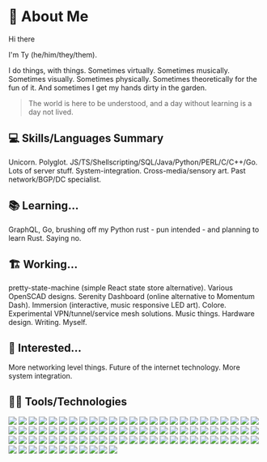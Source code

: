 # 💫 About Me

Hi there

I'm Ty (he/him/they/them).

I do things, with things. Sometimes virtually. Sometimes musically. Sometimes visually. Sometimes physically. Sometimes theoretically for the fun of it. And sometimes I get my hands dirty in the garden.

> The world is here to be understood, and a day without learning is a day not lived.

## 💻 Skills/Languages Summary

Unicorn. Polyglot. JS/TS/Shellscripting/SQL/Java/Python/PERL/C/C++/Go. Lots of server stuff. System-integration. Cross-media/sensory art. Past network/BGP/DC specialist.

## 📚 Learning...

GraphQL, Go, brushing off my Python rust - pun intended - and planning to learn Rust. Saying no.

## 🏗 Working...

pretty-state-machine (simple React state store alternative). Various OpenSCAD designs. Serenity Dashboard (online alternative to Momentum Dash). Immersion (interactive, music responsive LED art). Colore. Experimental VPN/tunnel/service mesh solutions. Music things. Hardware design. Writing. Myself.

## 🧭 Interested...

More networking level things.
Future of the internet technology.
More system integration.

## 👩‍💻 Tools/Technologies

<img src="https://img.shields.io/badge/Apache%20HTTPD-D42029.svg?style=for-the-badge&logo=apache&logoColor=white" /> <img src="https://img.shields.io/badge/Apache%20Maven-C71A36.svg?style=for-the-badge&logo=Apache%20Maven&logoColor=white" /> <img src="https://img.shields.io/badge/Apache%20tomcat-F8DC75.svg?style=for-the-badge&logo=apache-tomcat&logoColor=black" /> <img src="https://img.shields.io/badge/ApolloGraphQL-311C87.svg?style=for-the-badge&logo=apollo-graphql&logoColor=white" /> <img src="https://img.shields.io/badge/Arduino-00979D.svg?style=for-the-badge&logo=Arduino&logoColor=white" /> <img src="https://img.shields.io/badge/AWS-FF9900.svg?style=for-the-badge&logo=amazon-aws&logoColor=white" /> <img src="https://img.shields.io/badge/bitbucket-0047B3.svg?style=for-the-badge&logo=bitbucket&logoColor=white" /> <img src="https://img.shields.io/badge/bootstrap-8511FA.svg?style=for-the-badge&logo=bootstrap&logoColor=white" /> <img src="https://img.shields.io/badge/c-00599C.svg?style=for-the-badge&logo=c&logoColor=white" /> <img src="https://img.shields.io/badge/c++-00599C.svg?style=for-the-badge&logo=c%2B%2B&logoColor=white" /> <img src="https://img.shields.io/badge/circleci-161616.svg?style=for-the-badge&logo=circleci&logoColor=white" /> <img src="https://img.shields.io/badge/cisco-049fd9.svg?style=for-the-badge&logo=cisco&logoColor=black" /> <img src="https://img.shields.io/badge/Cloudflare-F38020.svg?style=for-the-badge&logo=Cloudflare&logoColor=white" /> <img src="https://img.shields.io/badge/CMake-008FBA.svg?style=for-the-badge&logo=cmake&logoColor=white" /> <img src="https://img.shields.io/badge/css3-1572B6.svg?style=for-the-badge&logo=css3&logoColor=white" /> <img src="https://img.shields.io/badge/datadog-632CA6.svg?style=for-the-badge&logo=datadog&logoColor=white" /> <img src="https://img.shields.io/badge/DigitalOcean-0167ff.svg?style=for-the-badge&logo=digitalOcean&logoColor=white" /> <img src="https://img.shields.io/badge/docker-0db7ed.svg?style=for-the-badge&logo=docker&logoColor=white" /> <img src="https://img.shields.io/badge/ESLint-4B3263.svg?style=for-the-badge&logo=eslint&logoColor=white" /> <img src="https://img.shields.io/badge/espressif-E7352C.svg?style=for-the-badge&logo=espressif&logoColor=white" /> <img src="https://img.shields.io/badge/express.js-404d59.svg?style=for-the-badge&logo=express&logoColor=61DAFB" /> <img src="https://img.shields.io/badge/fastify-000000.svg?style=for-the-badge&logo=fastify&logoColor=white" /> <img src="https://img.shields.io/badge/freebsd-AB2B28.svg?style=for-the-badge&logo=freebsd&logoColor=white" /> <img src="https://img.shields.io/badge/Gimp-657D8B.svg?style=for-the-badge&logo=gimp&logoColor=FFFFFF" /> <img src="https://img.shields.io/badge/git-F05033.svg?style=for-the-badge&logo=git&logoColor=white" /> <img src="https://img.shields.io/badge/github-121011.svg?style=for-the-badge&logo=github&logoColor=white" /> <img src="https://img.shields.io/badge/github%20actions-2671E5.svg?style=for-the-badge&logo=githubactions&logoColor=white" /> <img src="https://img.shields.io/badge/github%20pages-121013.svg?style=for-the-badge&logo=github&logoColor=white" /> <img src="https://img.shields.io/badge/gitlab-181717.svg?style=for-the-badge&logo=gitlab&logoColor=white" /> <img src="https://img.shields.io/badge/gitlab%20CI-181717.svg?style=for-the-badge&logo=gitlab&logoColor=white" /> <img src="https://img.shields.io/badge/grafana-F46800.svg?style=for-the-badge&logo=grafana&logoColor=white" /> <img src="https://img.shields.io/badge/GraphQL-E10098.svg?style=for-the-badge&logo=graphql&logoColor=white" /> <img src="https://img.shields.io/badge/GULP-CF4647.svg?style=for-the-badge&logo=gulp&logoColor=white" /> <img src="https://img.shields.io/badge/heroku-430098.svg?style=for-the-badge&logo=heroku&logoColor=white" /> <img src="https://img.shields.io/badge/InfluxDB-22ADF6.svg?style=for-the-badge&logo=InfluxDB&logoColor=white" /> <img src="https://img.shields.io/badge/html-302683.svg?style=for-the-badge&logo=html&logoColor=white" /> <img src="https://img.shields.io/badge/Inkscape-e0e0e0.svg?style=for-the-badge&logo=inkscape&logoColor=080A13" /> <img src="https://img.shields.io/badge/java-ED8B00.svg?style=for-the-badge&logo=openjdk&logoColor=white" /> <img src="https://img.shields.io/badge/javascript-323330.svg?style=for-the-badge&logo=javascript&logoColor=F7DF1E" /> <img src="https://img.shields.io/badge/jquery-0769AD.svg?style=for-the-badge&logo=jquery&logoColor=white" /> <img src="https://img.shields.io/badge/JWT-black.svg?style=for-the-badge&logo=JSON%20web%20tokens&logoColor=white" /> <img src="https://img.shields.io/badge/MariaDB-003545.svg?style=for-the-badge&logo=mariadb&logoColor=white" /> <img src="https://img.shields.io/badge/markdown-000000.svg?style=for-the-badge&logo=markdown&logoColor=white" /> <img src="https://img.shields.io/badge/mosquitto-3C5280.svg?style=for-the-badge&logo=eclipsemosquitto&logoColor=white" /> <img src="https://img.shields.io/badge/mysql-4479A1.svg?style=for-the-badge&logo=mysql&logoColor=white" /> <img src="https://img.shields.io/badge/Next-black.svg?style=for-the-badge&logo=next.js&logoColor=white" /> <img src="https://img.shields.io/badge/nginx-009639.svg?style=for-the-badge&logo=nginx&logoColor=white" /> <img src="https://img.shields.io/badge/Node--RED-8F0000.svg?style=for-the-badge&logo=node-red&logoColor=white" /> <img src="https://img.shields.io/badge/node.js-6DA55F.svg?style=for-the-badge&logo=node.js&logoColor=white" /> <img src="https://img.shields.io/badge/NODEMON-323330.svg?style=for-the-badge&logo=nodemon&logoColor=BBDEAD" /> <img src="https://img.shields.io/badge/NPM-CB3837.svg?style=for-the-badge&logo=npm&logoColor=white" /> <img src="https://img.shields.io/badge/numpy-013243.svg?style=for-the-badge&logo=numpy&logoColor=white" /> <img src="https://img.shields.io/badge/perl-39457E.svg?style=for-the-badge&logo=perl&logoColor=white" /> <img src="https://img.shields.io/badge/php-777BB4.svg?style=for-the-badge&logo=php&logoColor=white" /> <img src="https://img.shields.io/badge/pihole-96060C.svg?style=for-the-badge&logo=pi-hole&logoColor=white" /> <img src="https://img.shields.io/badge/pnpm-4a4a4a.svg?style=for-the-badge&logo=pnpm&logoColor=f69220" /> <img src="https://img.shields.io/badge/postgres-316192.svg?style=for-the-badge&logo=postgresql&logoColor=white" /> <img src="https://img.shields.io/badge/Postman-FF6C37.svg?style=for-the-badge&logo=postman&logoColor=white" /> <img src="https://img.shields.io/badge/Prisma-3982CE.svg?style=for-the-badge&logo=Prisma&logoColor=white" /> <img src="https://img.shields.io/badge/Pug-FFF.svg?style=for-the-badge&logo=pug&logoColor=A86454" /> <img src="https://img.shields.io/badge/python-3670A0.svg?style=for-the-badge&logo=python&logoColor=ffdd54" /> <img src="https://img.shields.io/badge/rabbitmq-FF6600.svg?style=for-the-badge&logo=rabbitmq&logoColor=white" /> <img src="https://img.shields.io/badge/RaspberryPi-C51A4A.svg?style=for-the-badge&logo=Raspberry-Pi&logoColor=white" /> <img src="https://img.shields.io/badge/React_Router-CA4245.svg?style=for-the-badge&logo=react-router&logoColor=white" /> <img src="https://img.shields.io/badge/react-20232a.svg?style=for-the-badge&logo=react&logoColor=61DAFB" /> <img src="https://img.shields.io/badge/redis-DD0031.svg?style=for-the-badge&logo=redis&logoColor=white" /> <img src="https://img.shields.io/badge/Ruby_on_Rails-CC0000.svg?style=for-the-badge&logo=ruby-on-rails&logoColor=white" /> <img src="https://img.shields.io/badge/SASS-hotpink.svg?style=for-the-badge&logo=SASS&logoColor=white" /> <img src="https://img.shields.io/badge/SciPy-0C55A5.svg?style=for-the-badge&logo=scipy&logoColor=white" /> <img src="https://img.shields.io/badge/shell_script-121011.svg?style=for-the-badge&logo=gnu-bash&logoColor=white" /> <img src="https://img.shields.io/badge/Socket.io-010101.svg?style=for-the-badge&logo=socket.io&logoColor=white" /> <img src="https://img.shields.io/badge/SonarLint-CB2029.svg?style=for-the-badge&logo=SONARLINT&logoColor=white" /> <img src="https://img.shields.io/badge/sqlite-07405e.svg?style=for-the-badge&logo=sqlite&logoColor=white" /> <img src="https://img.shields.io/badge/Storybook-FF4785.svg?style=for-the-badge&logo=storybook&logoColor=white" /> <img src="https://img.shields.io/badge/Swagger-Clojure.svg?style=for-the-badge&logo=swagger&logoColor=white" /> <img src="https://img.shields.io/badge/tailwindcss-38B2AC.svg?style=for-the-badge&logo=tailwind-css&logoColor=white" /> <img src="https://img.shields.io/badge/Trello-026AA7.svg?style=for-the-badge&logo=Trello&logoColor=white" /> <img src="https://img.shields.io/badge/typescript-007ACC.svg?style=for-the-badge&logo=typescript&logoColor=white" /> <img src="https://img.shields.io/badge/Ubuntu-E95420.svg?style=for-the-badge&logo=ubuntu&logoColor=white" /> <img src="https://img.shields.io/badge/vercel-000000.svg?style=for-the-badge&logo=vercel&logoColor=white" /> <img src="https://img.shields.io/badge/vite-646CFF.svg?style=for-the-badge&logo=vite&logoColor=white" /> <img src="https://img.shields.io/badge/webpack-8DD6F9.svg?style=for-the-badge&logo=webpack&logoColor=black" /> <img src="https://img.shields.io/badge/WordPress-117AC9.svg?style=for-the-badge&logo=WordPress&logoColor=white" /> <img src="https://img.shields.io/badge/yaml-ffffff.svg?style=for-the-badge&logo=yaml&logoColor=151515" /> <img src="https://img.shields.io/badge/yarn-2C8EBB.svg?style=for-the-badge&logo=yarn&logoColor=white" /> <img src="https://img.shields.io/badge/zod-3068b7.svg?style=for-the-badge&logo=zod&logoColor=white" /> 
